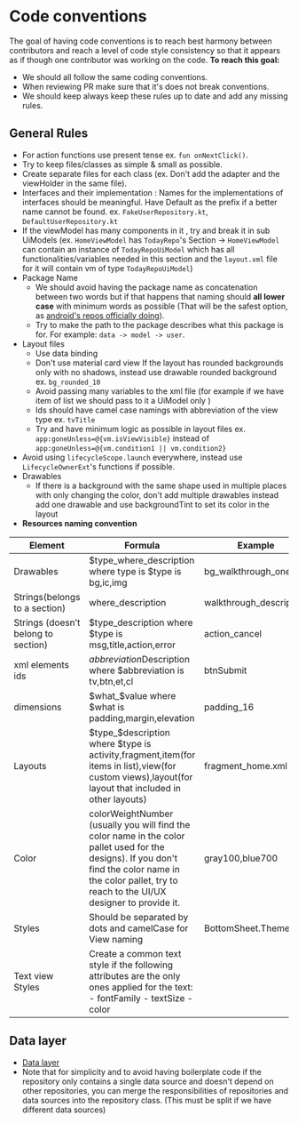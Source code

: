 # Code conventions
The goal of having code conventions is to reach best harmony between contributors and reach a level of code style consistency so that it appears as if though one contributor was working on the code.
**To reach this goal:**</br>
- We should all follow the same coding conventions.
- When reviewing PR make sure that it's does not break conventions.
- We should keep always keep these rules up to date and add any missing rules.

## General Rules
- For action functions use present tense ex. `fun onNextClick()`.
- Try to keep files/classes as simple & small as possible. 
- Create separate files for each class (ex. Don't add the adapter and the viewHolder in the same file).
- Interfaces and their implementation : Names for the implementations of interfaces should be meaningful. Have Default as the prefix if a better name cannot be found. ex. `FakeUserRepository.kt`, `DefaultUserRepository.kt`
- If the viewModel has many components in it , try and break it in sub UiModels (ex. `HomeViewModel` has `TodayRepo`'s Section -> `HomeViewModel` can contain an instance of `TodayRepoUiModel` which has all functionalities/variables needed in this section and the `layout.xml` file for it will contain vm of type `TodayRepoUiModel`)
- Package Name
  - We should avoid having the package name as concatenation between two words but if that happens that naming should **all lower case** with minimum words as possible (That will be the safest option, as [android's repos officially doing](https://github.com/android/sunflower/tree/main/app/src/main/java/com/google/samples/apps/sunflower/compose)). 
  - Try to make the path to the package describes what this package is for. For example: `data -> model -> user`.
- Layout files
  - Use data binding 
  - Don't use material card view If the layout has rounded backgrounds only with no shadows, instead use drawable rounded background ex. `bg_rounded_10`
  - Avoid passing many variables to the xml file (for example if we have item of list we should pass to it a UiModel only )
  - Ids should have camel case namings with abbreviation of the view type ex. `tvTitle`
  - Try and have minimum logic as possible in layout files ex. `app:goneUnless=@{vm.isViewVisible}` instead of `app:goneUnless=@{vm.condition1 || vm.condition2}`
- Avoid using `lifecycleScope.launch` everywhere, instead use `LifecycleOwnerExt`'s functions if possible.
- Drawables
  - If there is a background with the same shape used in multiple places with only changing the color, don't add multiple drawables instead add one drawable and use backgroundTint to set its color in the layout
- **Resources naming convention**

| Element                             | Formula                                                                                                                                                                                                    | Example                                                                                                                                                                                                                                                                                 |
|-------------------------------------|------------------------------------------------------------------------------------------------------------------------------------------------------------------------------------------------------------|-----------------------------------------------------------------------------------------------------------------------------------------------------------------------------------------------------------------------------------------------------------------------------------------|
| Drawables                           | $type_where_description where type is $type is bg,ic,img                                                                                                                                                   | bg_walkthrough_one.xml                                                                                                                                                                                                                                                                  |
| Strings(belongs to a section)       | where_description                                                                                                                                                                                          | walkthrough_description                                                                                                                                                                                                                                                                 |
| Strings (doesn’t belong to section) | $type_description where $type is msg,title,action,error                                                                                                                                                    | action_cancel                                                                                                                                                                                                                                                                           |
| xml elements ids                    | $abbreviation$Description where $abbreviation is tv,btn,et,cl                                                                                                                                              | btnSubmit                                                                                                                                                                                                                                                                               |
| dimensions                          | $what_$value where $what is padding,margin,elevation                                                                                                                                                       | padding_16                                                                                                                                                                                                                                                                              |
| Layouts                             | $type_$description where $type is activity,fragment,item(for items in list),view(for custom views),layout(for layout that included in other layouts)                                                       | fragment_home.xml                                                                                                                                                                                                                                                                       |
| Color                               | colorWeightNumber (usually you will find the color name in the color pallet used for the designs). If you don't find the color name in the color pallet, try to reach to the UI/UX designer to provide it. | gray100,blue700                                                                                                                                                                                                                                                                         |
| Styles                              | Should be separated  by dots and camelCase for View naming                                                                                                                                                 | BottomSheet.Theme                                                                                                                                                                                                                                                                       |
| Text view Styles                    | Create a common text style if the following attributes are the only ones applied for the text:   - fontFamily   - textSize   - color                                                                       | <style name="Text.Font500.Gray500.16" parent="@style/Widget.AppCompat.TextView"> </br><item name="android:textSize">@dimen/font_size_16</item></br><item name="android:textColor">@color/gray500</item></br><item name="android:fontFamily">@font/roboto_medium_500</item></br></style> |

## Data layer 
- [Data layer](https://developer.android.com/topic/architecture/data-layer) </br>
- Note that for simplicity and to avoid having boilerplate code if the repository only contains a single data source and doesn't depend on other repositories, you can merge the responsibilities of repositories and data sources into the repository class. (This must be split if we have different data sources)
